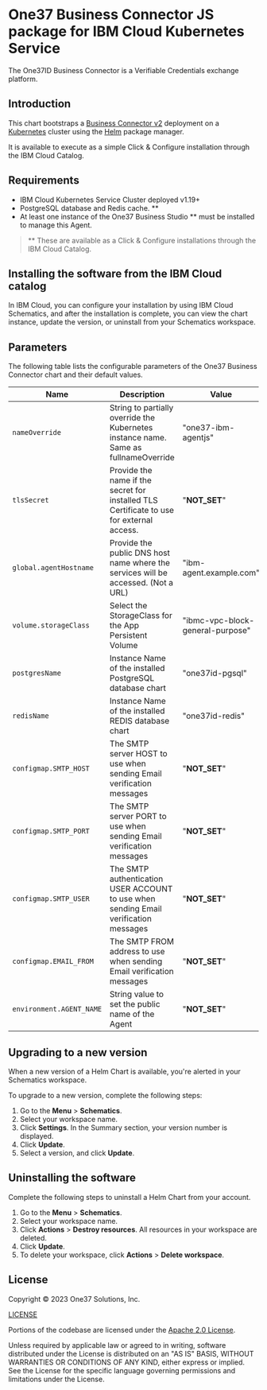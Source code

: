# One37 Business Connector JS package for IBM Cloud Kubernetes Service

The One37ID Business Connector is a Verifiable Credentials exchange platform.

## Introduction

This chart bootstraps a [Business Connector v2]() deployment on a [Kubernetes](https://kubernetes.io) cluster using the [Helm](https://helm.sh) package manager.

It is available to execute as a simple Click & Configure installation through the IBM Cloud Catalog.

## Requirements

- IBM Cloud Kubernetes Service Cluster deployed  v1.19+
- PostgreSQL database and Redis cache. **
- At least one instance of the One37 Business Studio ** must be installed to manage this Agent.

> ** These are available as a Click & Configure installations through the IBM Cloud Catalog.

## Installing the software from the IBM Cloud catalog

In IBM Cloud, you can configure your installation by using IBM Cloud Schematics, and after the installation is complete, you can view the chart instance, update the version, or uninstall from your Schematics workspace.

## Parameters

The following table lists the configurable parameters of the One37 Business Connector chart and their default values.

| Name                     | Description                                                                               | Value                            |
|--------------------------|-------------------------------------------------------------------------------------------|----------------------------------|
| `nameOverride`           | String to partially override the Kubernetes instance name. Same as fullnameOverride       | "one37-ibm-agentjs"                |
| `tlsSecret`              | Provide the name if the secret for installed TLS Certificate to use for external access.  | "__NOT_SET__"                    |
| `global.agentHostname`   | Provide the public DNS host name where the services will be accessed. (Not a URL)          | "ibm-agent.example.com"          |
| `volume.storageClass`    | Select the StorageClass for the App Persistent Volume                                     | "ibmc-vpc-block-general-purpose" |
| `postgresName`           | Instance Name of the installed PostgreSQL database chart                                  | "one37id-pgsql"                  |
| `redisName`              | Instance Name of the installed REDIS database chart                                       | "one37id-redis"                  |
| `configmap.SMTP_HOST`    | The SMTP server HOST to use when sending Email verification messages              | "__NOT_SET__" |
| `configmap.SMTP_PORT`    | The SMTP server PORT to use when sending Email verification messages                                  | "__NOT_SET__"                  |
| `configmap.SMTP_USER`    | The SMTP authentication  USER ACCOUNT to use when sending Email verification messages     | "__NOT_SET__"                  |
| `configmap.EMAIL_FROM`   | The SMTP FROM address  to use when sending Email verification messages                                          | "__NOT_SET__"                    |
| `environment.AGENT_NAME` | String value to set the public name of the Agent                                          | "__NOT_SET__"                    |

## Upgrading to a new version

When a new version of a Helm Chart is available, you're alerted in your Schematics workspace.

To upgrade to a new version, complete the following steps:

1. Go to the **Menu** > **Schematics**.
2. Select your workspace name.
3. Click **Settings**. In the Summary section, your version number is displayed.
4. Click **Update**.
5. Select a version, and click **Update**.

## Uninstalling the software

Complete the following steps to uninstall a Helm Chart from your account.

1. Go to the **Menu** > **Schematics**.
2. Select your workspace name.
3. Click **Actions** > **Destroy resources**. All resources in your workspace are deleted.
4. Click **Update**.
5. To delete your workspace, click **Actions** > **Delete workspace**.

## License

Copyright &copy; 2023 One37 Solutions, Inc.

[LICENSE](https://raw.githubusercontent.com/FedoraMan137/helm-test/main/LICENSE.md)

Portions of the codebase are licensed under the [Apache 2.0 License](http://www.apache.org/licenses/LICENSE-2.0).

Unless required by applicable law or agreed to in writing, software distributed under the License is distributed on an "AS IS" BASIS, WITHOUT WARRANTIES OR CONDITIONS OF ANY KIND, either express or implied.
See the License for the specific language governing permissions and limitations under the License.
